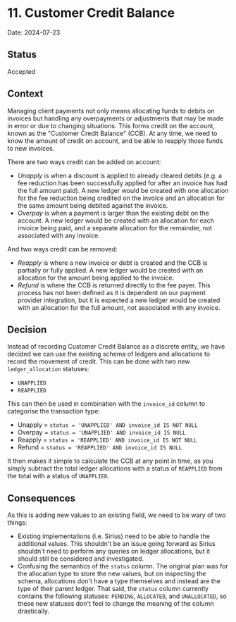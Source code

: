 # 11. Customer Credit Balance

Date: 2024-07-23

## Status

Accepted

## Context

Managing client payments not only means allocating funds to debits on invoices but handling any overpayments or adjustments
that may be made in error or due to changing situations. This forms credit on the account, known as the "Customer Credit
Balance" (CCB). At any time, we need to know the amount of credit on account, and be able to reapply those funds to new invoices.

There are two ways credit can be added on account:

* *Unapply* is when a discount is applied to already cleared debits (e.g. a fee reduction has been successfully applied 
  for after an invoice has had the full amount paid). A new ledger would be created with one allocation for
  the fee reduction being credited on the invoice and an allocation for the same amount being debited against the invoice.
* *Overpay* is when a payment is larger than the existing debt on the account. A new ledger would be created with an 
  allocation for each invoice being paid, and a separate allocation for the remainder, not associated with any invoice.

And two ways credit can be removed:

* *Reapply* is where a new invoice or debt is created and the CCB is partially or fully applied. A new ledger would be created
  with an allocation for the amount being applied to the invoice.
* *Refund* is where the CCB is returned directly to the fee payer. This process has not been defined as it is dependent
  on our payment provider integration, but it is expected a new ledger would be created with an allocation for the full 
  amount, not associated with any invoice.

## Decision

Instead of recording Customer Credit Balance as a discrete entity, we have decided we can use the existing schema of 
ledgers and allocations to record the movement of credit. This can be done with two new `ledger_allocation` statuses:

* `UNAPPLIED`
* `REAPPLIED`

This can then be used in combination with the `invoice_id` column to categorise the transaction type:

* Unapply = `status = 'UNAPPLIED' AND invoice_id IS NOT NULL`
* Overpay = `status = 'UNAPPLIED' AND invoice_id IS NULL`
* Reapply = `status = 'REAPPLIED' AND invoice_id IS NOT NULL`
* Refund  = `status = 'REAPPLIED' AND invoice_id IS NULL`

It then makes it simple to calculate the CCB at any point in time, as you simply subtract the total ledger allocations with 
a status of `REAPPLIED` from the total with a status of `UNAPPLIED`.

## Consequences

As this is adding new values to an existing field, we need to be wary of two things:

* Existing implementations (i.e. Sirius) need to be able to handle the additional values. This shouldn't be an issue going
  forward as Sirius shouldn't need to perform any queries on ledger allocations, but it should still be considered and 
  investigated.
* Confusing the semantics of the `status` column. The original plan was for the allocation type to store the new values,
  but on inspecting the schema, allocations don't have a type themselves and instead are the type of their parent ledger.
  That said, the `status` column currently contains the following statuses: `PENDING`, `ALLOCATED`, and `UNALLOCATED`, so
  these new statuses don't feel to change the meaning of the column drastically.